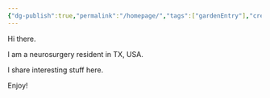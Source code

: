 ```yaml
---
{"dg-publish":true,"permalink":"/homepage/","tags":["gardenEntry"],"created":"","updated":""}
---
```



Hi there.

I am a neurosurgery resident in TX, USA.

I share interesting stuff here.

Enjoy!